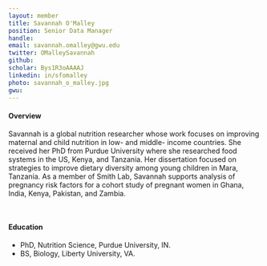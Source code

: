 ```yaml
---
layout: member
title: Savannah O'Malley
position: Senior Data Manager
handle: 
email: savannah.omalley@gwu.edu
twitter: OMalleySavannah 
github: 
scholar: Bys1R3oAAAAJ
linkedin: in/sfomalley
photo: savannah_o_malley.jpg
gwu: 
---
```


<section class="container">
<div class="col-lg-8 col-md-8 col-sm-12 col-xs-12 col-lg-2-offset col-md-offset-2">
<h4>Overview</h4>
<p> Savannah is a global nutrition researcher whose work focuses on improving maternal and child nutrition in low- and middle- income countries. She received her PhD from Purdue University where she researched food systems in the US, Kenya, and Tanzania. Her dissertation focused on strategies to improve dietary diversity among young children in Mara, Tanzania. As a member of Smith Lab, Savannah supports analysis of pregnancy risk factors for a cohort study of pregnant women in Ghana, India, Kenya, Pakistan, and Zambia. 
</p>
<div class="bx space4">&nbsp;
</div>
<h4>Education</h4>
<ul>
<li>PhD, Nutrition Science, Purdue University, IN.</li>
<li>BS, Biology, Liberty University, VA.</li>
</ul>
</div>
</section>
